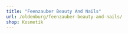 ```yaml
---
title: "Feenzauber Beauty And Nails"
url: /oldenburg/feenzauber-beauty-and-nails/
shop: Kosmetik
---
```


